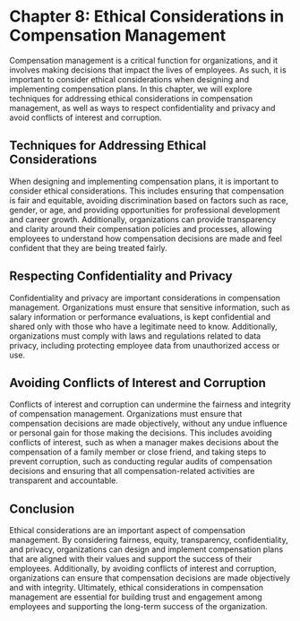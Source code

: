Chapter 8: Ethical Considerations in Compensation Management
============================================================

Compensation management is a critical function for organizations, and it involves making decisions that impact the lives of employees. As such, it is important to consider ethical considerations when designing and implementing compensation plans. In this chapter, we will explore techniques for addressing ethical considerations in compensation management, as well as ways to respect confidentiality and privacy and avoid conflicts of interest and corruption.

Techniques for Addressing Ethical Considerations
------------------------------------------------

When designing and implementing compensation plans, it is important to consider ethical considerations. This includes ensuring that compensation is fair and equitable, avoiding discrimination based on factors such as race, gender, or age, and providing opportunities for professional development and career growth. Additionally, organizations can provide transparency and clarity around their compensation policies and processes, allowing employees to understand how compensation decisions are made and feel confident that they are being treated fairly.

Respecting Confidentiality and Privacy
--------------------------------------

Confidentiality and privacy are important considerations in compensation management. Organizations must ensure that sensitive information, such as salary information or performance evaluations, is kept confidential and shared only with those who have a legitimate need to know. Additionally, organizations must comply with laws and regulations related to data privacy, including protecting employee data from unauthorized access or use.

Avoiding Conflicts of Interest and Corruption
---------------------------------------------

Conflicts of interest and corruption can undermine the fairness and integrity of compensation management. Organizations must ensure that compensation decisions are made objectively, without any undue influence or personal gain for those making the decisions. This includes avoiding conflicts of interest, such as when a manager makes decisions about the compensation of a family member or close friend, and taking steps to prevent corruption, such as conducting regular audits of compensation decisions and ensuring that all compensation-related activities are transparent and accountable.

Conclusion
----------

Ethical considerations are an important aspect of compensation management. By considering fairness, equity, transparency, confidentiality, and privacy, organizations can design and implement compensation plans that are aligned with their values and support the success of their employees. Additionally, by avoiding conflicts of interest and corruption, organizations can ensure that compensation decisions are made objectively and with integrity. Ultimately, ethical considerations in compensation management are essential for building trust and engagement among employees and supporting the long-term success of the organization.
